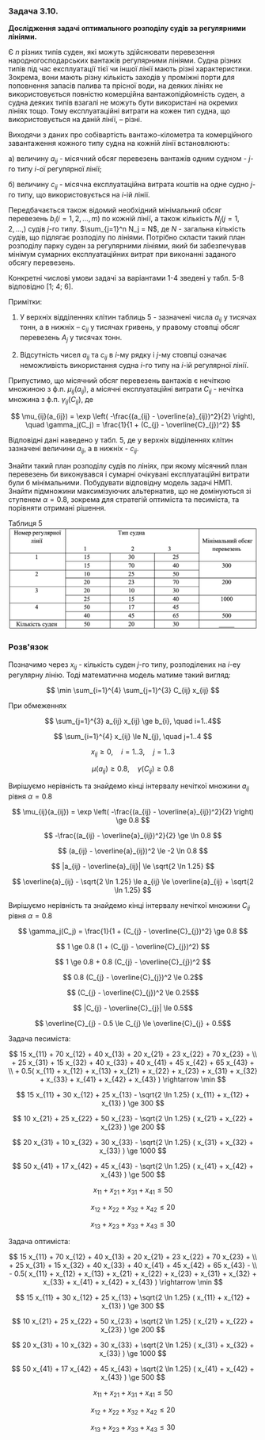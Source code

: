 ### Задача 3.10. 

**Дослідження задачі оптимального розподілу судів за регулярними лініями.**

Є $n$ різних типів суден, які можуть здійснювати перевезення народногосподарських вантажів регулярними лініями. Судна різних типів під час експлуатації тієї чи іншої лінії мають різні характеристики. Зокрема, вони мають різну кількість заходів у проміжні порти для поповнення запасів палива та прісної води, на деяких лініях не використовується повністю комерційна вантажопідйомність суден, а судна деяких типів взагалі не можуть бути використані на окремих лініях тощо. Тому експлуатаційні витрати на кожен тип судна, що використовується на даній лінії, – різні.

Виходячи з даних про собівартість вантажо-кілометра та комерційного завантаження кожного типу судна на кожній лінії встановлюють:

а) величину $a_{ij}$ - місячний обсяг перевезень вантажів одним судном - $j$-го типу $i$-ої регулярної лінії;

б) величину $c_{ij}$ - місячна експлуатаційна витрата коштів на одне судно $j$-го типу, що використовується на $i$-ій лінії.

Передбачається також відомий необхідний мінімальний обсяг перевезень $b_i (i=1,2,...,m)$ по кожній лінії, а також кількість $N_j(j=1,2,...,)$ судів $j$-го типу. $\sum_{j=1}^n N_j = N$, де $N$ - загальна кількість судів, що підлягає розподілу по лініями. Потрібно скласти такий план розподілу парку суден за регулярними лініями, який би забезпечував мінімум сумарних експлуатаційних витрат при виконанні заданого обсягу перевезень.

Конкретні числові умови задачі за варіантами 1-4 зведені у табл. 5-8 відповідно [1; 4; 6].

Примітки: 
1. У верхніх відділеннях клітин таблиць 5 - зазначені числа $a_{ij}$ у тисячах тонн, а в нижніх – $c_{ij}$ у тисячах гривень, у правому стовпці обсяг перевезень $A_j$ у тисячах тонн.

2. Відсутність чисел $a_{ij}$ та $c_{ij}$ в $i$-му рядку і $j$-му стовпці означає неможливість використання судна $i$-го типу на $i$-ій регулярної лінії.

Припустимо, що місячний обсяг перевезень вантажів є нечіткою множиною з ф.п. $\mu_{ij}(a_{ij})$, а місячні експлуатаційні витрати $C_{ij}$ - нечітка множина з ф.п. $\gamma_{ij}(C_{ij})$, де

$$ \mu_{ij}(a_{ij}) = \exp \left( -\frac{(a_{ij} - \overline{a}_{ij})^2}{2} \right), \quad
   \gamma_j(C_j) = \frac{1}{1 + (C_{j} - \overline{C}_{j})^2}
$$


Відповідні дані наведено у табл. 5, де у верхніх відділеннях клітин зазначені величини $a_{ij}$, а в нижніх - $c_{ij}$.

Знайти такий план розподілу судів по лініях, при якому місячний план перевезень би виконувався і сумарні очікувані експлуатаційні витрати були б мінімальними. Побудувати відповідну модель задачі НМП. Знайти підмножини максимізуючих альтернатив, що не домінуються зі ступенем $\alpha=0.8$, зокрема для стратегій оптиміста та песиміста, та порівняти отримані рішення.

Таблиця 5
![](img.png)
### Розв'язок

Позначимо через $x_{ij}$ - кількість суден $j$-го типу, розподілених на $i$-еу регулярну лінію. Тоді математична модель матиме такий вигляд:

$$ \min \sum_{i=1}^{4} \sum_{j=1}^{3} C_{ij} x_{ij} $$

При обмеженнях

$$ \sum_{j=1}^{3} a_{ij} x_{ij} \ge b_{i}, \quad i=1..4$$

$$ \sum_{i=1}^{4} x_{ij} \le N_{j}, \quad j=1..4 $$

$$ x_{ij} \ge 0, \quad i=1..3, \quad j=1..3 $$

$$ \mu(a_{ij})  \ge 0.8 , \quad \gamma(C_{ij}) \ge 0.8$$

Вирішуємо нерівність та знайдемо кінці інтервалу нечіткої множини $a_{ij}$ рівня $\alpha=0.8$

$$ \mu_{ij}(a_{ij}) = \exp \left( -\frac{(a_{ij} - \overline{a}_{ij})^2}{2} \right) \ge 0.8 $$

$$  -\frac{(a_{ij} - \overline{a}_{ij})^2}{2} \ge \ln 0.8 $$

$$  (a_{ij} - \overline{a}_{ij})^2 \le -2 \ln 0.8 $$

$$  |a_{ij} - \overline{a}_{ij}| \le \sqrt{2 \ln 1.25} $$

$$ \overline{a}_{ij} - \sqrt{2 \ln 1.25} \le a_{ij} \le \overline{a}_{ij} + \sqrt{2 \ln 1.25} $$

Вирішуємо нерівність та знайдемо кінці інтервалу нечіткої множини $C_{ij}$ рівня $\alpha=0.8$

$$ \gamma_j(C_j) = \frac{1}{1 + (C_{j} - \overline{C}_{j})^2} \ge 0.8 $$

$$ 1 \ge 0.8 (1 + (C_{j} - \overline{C}_{j})^2) $$

$$ 1 \ge 0.8 + 0.8 (C_{j} - \overline{C}_{j})^2 $$

$$ 0.8 (C_{j} - \overline{C}_{j})^2 \le 0.2$$

$$ (C_{j} - \overline{C}_{j})^2 \le 0.25$$

$$ |C_{j} - \overline{C}_{j}| \le 0.5$$

$$ \overline{C}_{j} - 0.5 \le C_{j} \le  \overline{C}_{j} + 0.5$$

Задача песиміста:

$$ 15 x_{11} + 70 x_{12} + 40 x_{13} +
   20 x_{21} + 23 x_{22} + 70 x_{23} + \\ +
   25 x_{31} + 15 x_{32} + 40 x_{33} +
   40 x_{41} + 45 x_{42} + 65 x_{43} + \\ + 0.5(
      x_{11} + x_{12} + x_{13} +
      x_{21} + x_{22} + x_{23} +
      x_{31} + x_{32} + x_{33} +
      x_{41} + x_{42} + x_{43}
   ) \rightarrow \min
$$

$$ 15 x_{11} + 30 x_{12} + 25 x_{13} - \sqrt{2 \ln 1.25} ( x_{11} + x_{12} + x_{13} ) \ge 300 $$

$$ 10 x_{21} + 25 x_{22} + 50 x_{23} - \sqrt{2 \ln 1.25} ( x_{21} + x_{22} + x_{23} ) \ge 200 $$

$$ 20 x_{31} + 10 x_{32} + 30 x_{33} - \sqrt{2 \ln 1.25} ( x_{31} + x_{32} + x_{33} ) \ge 1000 $$

$$ 50 x_{41} + 17 x_{42} + 45 x_{43} - \sqrt{2 \ln 1.25} ( x_{41} + x_{42} + x_{43} ) \ge 500 $$

$$ x_{11} + x_{21} + x_{31} + x_{41} \le 50 $$

$$ x_{12} + x_{22} + x_{32} + x_{42} \le 20 $$

$$ x_{13} + x_{23} + x_{33} + x_{43} \le 30 $$

Задача оптиміста:

$$ 15 x_{11} + 70 x_{12} + 40 x_{13} +
   20 x_{21} + 23 x_{22} + 70 x_{23} + \\ +
   25 x_{31} + 15 x_{32} + 40 x_{33} +
   40 x_{41} + 45 x_{42} + 65 x_{43} - \\ - 0.5(
      x_{11} + x_{12} + x_{13} +
      x_{21} + x_{22} + x_{23} +
      x_{31} + x_{32} + x_{33} +
      x_{41} + x_{42} + x_{43}
   ) \rightarrow \min
$$

$$ 15 x_{11} + 30 x_{12} + 25 x_{13} + \sqrt{2 \ln 1.25} ( x_{11} + x_{12} + x_{13} ) \ge 300 $$

$$ 10 x_{21} + 25 x_{22} + 50 x_{23} + \sqrt{2 \ln 1.25} ( x_{21} + x_{22} + x_{23} ) \ge 200 $$

$$ 20 x_{31} + 10 x_{32} + 30 x_{33} + \sqrt{2 \ln 1.25} ( x_{31} + x_{32} + x_{33} ) \ge 1000 $$

$$ 50 x_{41} + 17 x_{42} + 45 x_{43} + \sqrt{2 \ln 1.25} ( x_{41} + x_{42} + x_{43} ) \ge 500 $$

$$ x_{11} + x_{21} + x_{31} + x_{41} \le 50 $$

$$ x_{12} + x_{22} + x_{32} + x_{42} \le 20 $$

$$ x_{13} + x_{23} + x_{33} + x_{43} \le 30 $$